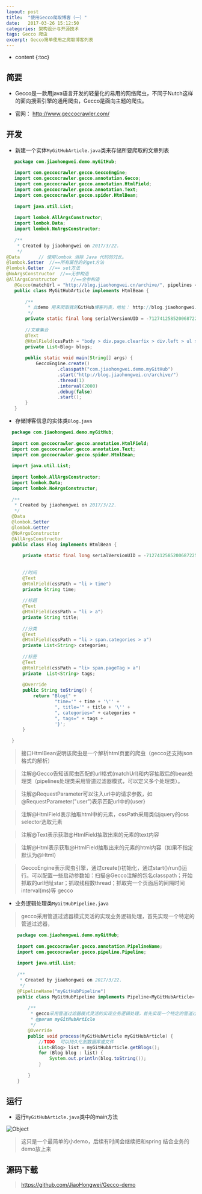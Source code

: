 ```yaml
---
layout: post
title:  "使用Gecco爬取博客（一）"
date:   2017-03-26 15:12:50
categories: 架构设计与开源技术
tags: Gecco 爬虫
excerpt: Gecco简单使用之爬取博客列表
---
```


* content
{:toc}

## 简要

*   Gecco是一款用java语言开发的轻量化的易用的网络爬虫，不同于Nutch这样的面向搜索引擎的通用爬虫，Gecco是面向主题的爬虫。

*   官网：     http://www.geccocrawler.com/

    

## 开发

*   新建一个实体`MyGitHubArticle.java`类来存储所要爬取的文章列表

```java
   package com.jiaohongwei.demo.myGitHub;
   
   import com.geccocrawler.gecco.GeccoEngine;
   import com.geccocrawler.gecco.annotation.Gecco;
   import com.geccocrawler.gecco.annotation.HtmlField;
   import com.geccocrawler.gecco.annotation.Text;
   import com.geccocrawler.gecco.spider.HtmlBean;
   
   import java.util.List;
   
   import lombok.AllArgsConstructor;
   import lombok.Data;
   import lombok.NoArgsConstructor;
   
   /**
    * Created by jiaohongwei on 2017/3/22.
    */
@Data       // 使用lombok 消除 Java 代码的冗长。
@lombok.Setter  //==所有属性的的get方法
@lombok.Getter  //== set方法
@NoArgsConstructor  //==无参构造
@AllArgsConstructor     //==全参构造
   @Gecco(matchUrl = "http://blog.jiaohongwei.cn/archive/", pipelines = "myGitHubPipeline")
   public class MyGitHubArticle implements HtmlBean {
   
       /**
        * 此demo 用来爬取我的GitHub博客列表，地址： http://blog.jiaohongwei.cn/archive/
        */
       private static final long serialVersionUID = -7127412585200687225L;
   
       //文章集合
       @Text
       @HtmlField(cssPath = "body > div.page.clearfix > div.left > ul > li")
       private List<Blog> blogs;
   
       public static void main(String[] args) {
           GeccoEngine.create()
                   .classpath("com.jiaohongwei.demo.myGitHub")
                   .start("http://blog.jiaohongwei.cn/archive/")
                   .thread(1)
                   .interval(2000)
                   .debug(false)
                   .start();
       }
   }

```

*   存储博客信息的实体类`Blog.java`

```java
  package com.jiaohongwei.demo.myGitHub;
  
  import com.geccocrawler.gecco.annotation.HtmlField;
  import com.geccocrawler.gecco.annotation.Text;
  import com.geccocrawler.gecco.spider.HtmlBean;
  
  import java.util.List;
  
  import lombok.AllArgsConstructor;
  import lombok.Data;
  import lombok.NoArgsConstructor;
  
  /**
   * Created by jiaohongwei on 2017/3/22.
   */
  @Data
  @lombok.Setter
  @lombok.Getter
  @NoArgsConstructor
  @AllArgsConstructor
  public class Blog implements HtmlBean {
  
      private static final long serialVersionUID = -7127412585200687225L;
  
  
      //时间
      @Text
      @HtmlField(cssPath = "li > time")
      private String time;
  
      //标题
      @Text
      @HtmlField(cssPath = "li > a")
      private String title;
  
      //分类
      @Text
      @HtmlField(cssPath = "li > span.categories > a")
      private List<String> categories;
  
      //标签
      @Text
      @HtmlField(cssPath = "li> span.pageTag > a")
      private  List<String> tags;
  
      @Override
      public String toString() {
          return "Blog{" +
                  "time='" + time + '\'' +
                  ", title='" + title + '\'' +
                  ", categories=" + categories +
                  ", tags=" + tags +
                  '}';
      }
  
  }

```


>   接口HtmlBean说明该爬虫是一个解析html页面的爬虫（gecco还支持json格式的解析）

>   注解@Gecco告知该爬虫匹配的url格式(matchUrl)和内容抽取后的bean处理类（pipelines处理类采用管道过滤器模式，可以定义多个处理类）。

>    注解@RequestParameter可以注入url中的请求参数，如@RequestParameter("user")表示匹配url中的{user}

>    注解@HtmlField表示抽取html中的元素，cssPath采用类似jquery的css selector选取元素

>    注解@Text表示获取@HtmlField抽取出来的元素的text内容

>    注解@Html表示获取@HtmlField抽取出来的元素的html内容（如果不指定默认为@Html）

>    GeccoEngine表示爬虫引擎，通过create()初始化，通过start()/run()运行。可以配置一些启动参数如：扫描@Gecco注解的包名classpath；开始抓取的url地址star；抓取线程数thread；抓取完一个页面后的间隔时间interval(ms)等
    gecco


*  业务逻辑处理类`MyGitHubPipeline.java`

>   gecco采用管道过滤器模式灵活的实现业务逻辑处理，首先实现一个特定的管道过滤器，


```java
    package com.jiaohongwei.demo.myGitHub;
    
    import com.geccocrawler.gecco.annotation.PipelineName;
    import com.geccocrawler.gecco.pipeline.Pipeline;
    
    import java.util.List;
    
    /**
     * Created by jiaohongwei on 2017/3/22.
     */
    @PipelineName("myGitHubPipeline")
    public class MyGitHubPipeline implements Pipeline<MyGitHubArticle> {
    
        /**
         * gecco采用管道过滤器模式灵活的实现业务逻辑处理，首先实现一个特定的管道过滤器，
         * @param myGitHubArticle
         */
        @Override
        public void process(MyGitHubArticle myGitHubArticle) {
            //TODO  可以持久化到数据库或文件
            List<Blog> list = myGitHubArticle.getBlogs();
            for (Blog blog : list) {
                System.out.println(blog.toString());
            }
    
        }
    }

```

##  运行

*   运行`MyGitHubArticle.java`类中的main方法

![Object](http://jiaohongwei.github.io/images/2017-03/20170326153732.png)

>   这只是一个最简单的小demo，后续有时间会继续把和spring 结合业务的demo放上来

##  源码下载

>   https://github.com/JiaoHongwei/Gecco-demo


